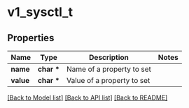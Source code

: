 # v1_sysctl_t

## Properties
Name | Type | Description | Notes
------------ | ------------- | ------------- | -------------
**name** | **char \*** | Name of a property to set | 
**value** | **char \*** | Value of a property to set | 

[[Back to Model list]](../README.md#documentation-for-models) [[Back to API list]](../README.md#documentation-for-api-endpoints) [[Back to README]](../README.md)


